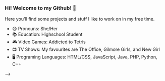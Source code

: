 ### Hi! Welcome to my Github! 👋


Here you'll find some projects and stuff I like to work on in my free time.

- 😄 Pronouns: She/Her
- 📚 Education: Highschool Student
- 🎮 Video Games: Addicted to Tetris 
- 📺 TV Shows: My favourites are The Office, Gilmore Girls, and New Girl
- 🖥️ Programing Languages: HTML/CSS, JavaScript, Java, PHP, Python, C++


-->
